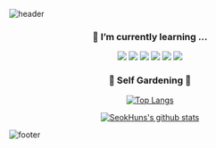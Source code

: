 ![header](https://capsule-render.vercel.app/api?type=slice&color=badc58&height=150&section=header&text=I'm%20PYO!👋&fontSize=90)

<h3 align='center'> 🌱 I’m currently learning ... </h3>

<p align='center'>
<img src="https://img.shields.io/badge/Java-e55039?style=flat-square&logo=Java&logoColor=white"/>
<img src="https://img.shields.io/badge/SpringBoot-6DB33F?style=flat-square&logo=Spring&logoColor=white"/>
<img src="https://img.shields.io/badge/Python-3776AB?style=flat-square&logo=Python&logoColor=white"/>
<img src="https://img.shields.io/badge/JavaScript-F7DF1E?style=flat-square&logo=JavaScript&logoColor=white"/>
<img src="https://img.shields.io/badge/TypeScript-3178C6?style=flat-square&logo=TypeScript&logoColor=white"/>
<img src="https://img.shields.io/badge/React-61DAFB?style=flat-square&logo=React&logoColor=white"/>
</p>

<h3 align='center'> 🌳 Self Gardening 🌳 </h3>
<div align='center'>

[![Top Langs](https://github-readme-stats.vercel.app/api/top-langs/?username=pyo-sh&layout=compact&title_color=6ab04c&text_color=535c68)](https://github.com/anuraghazra/github-readme-stats)

</div>
<div align='center'>

[![SeokHuns's github stats](https://github-readme-stats.vercel.app/api?username=pyo-sh&show_icons=true&title_color=6ab04c&text_color=6ab04c&icon_color=f9ca24)](https://github.com/anuraghazra/github-readme-stats)

</div>

![footer](https://capsule-render.vercel.app/api?type=slice&color=badc58&height=150&section=footer)